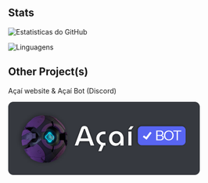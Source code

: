 ## Stats

![Estatisticas do GitHub](https://my-github-stats-jocafamaka.vercel.app/api?username=jocafamaka&count_private=true&include_all_commits=true&locale=en&theme=monokai)

![Linguagens](https://my-github-stats-jocafamaka.vercel.app/api/top-langs/?username=jocafamaka&layout=compact&locale=en&theme=monokai)

## Other Project(s)

Açaí website & Açaí Bot (Discord)

[![Açaí Bot Logo](/acai-bot-logo-verificado.png)](https://acaibot.site)
